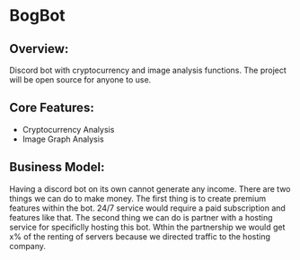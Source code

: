 # BogBot

## Overview:
Discord bot with cryptocurrency and image analysis functions. The project will be open source for anyone to use.

## Core Features:
  - Cryptocurrency Analysis
  - Image Graph Analysis

## Business Model:
Having a discord bot on its own cannot generate any income. There are two things we can do to make money. The first thing is to create premium features within the bot. 24/7 service would require a paid subscription and features like that. The second thing we can do is partner with a hosting service for specificlly hosting this bot. Wthin the partnership we would get x% of the renting of servers because we directed traffic to the hosting company.
